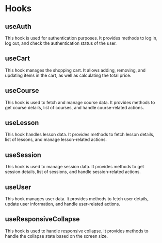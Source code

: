 # Hooks

## useAuth
This hook is used for authentication purposes. It provides methods to log in, log out, and check the authentication status of the user.

## useCart
This hook manages the shopping cart. It allows adding, removing, and updating items in the cart, as well as calculating the total price.

## useCourse
This hook is used to fetch and manage course data. It provides methods to get course details, list of courses, and handle course-related actions.

## useLesson
This hook handles lesson data. It provides methods to fetch lesson details, list of lessons, and manage lesson-related actions.

## useSession
This hook is used to manage session data. It provides methods to get session details, list of sessions, and handle session-related actions.

## useUser
This hook manages user data. It provides methods to fetch user details, update user information, and handle user-related actions.

## useResponsiveCollapse
This hook is used to handle responsive collapse. It provides methods to handle the collapse state based on the screen size.

